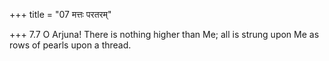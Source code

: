 +++
title = "07 मत्तः परतरम्"

+++
7.7 O Arjuna! There is nothing higher than Me; all is strung upon Me as
rows of pearls upon a thread.

